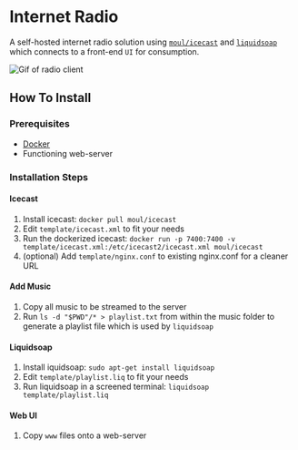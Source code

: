 # Internet Radio
A self-hosted internet radio solution using [`moul/icecast`](https://github.com/moul/docker-icecast) and [`liquidsoap`](https://www.liquidsoap.info/) which connects to a front-end `UI` for consumption.


![Gif of radio client](template/example.gif)


## How To Install

### Prerequisites

- [Docker](https://www.docker.com)
- Functioning web-server


### Installation Steps

#### Icecast
1. Install icecast: `docker pull moul/icecast`
2. Edit `template/icecast.xml` to fit your needs
3. Run the dockerized icecast: `docker run -p 7400:7400 -v template/icecast.xml:/etc/icecast2/icecast.xml moul/icecast`
4. (optional) Add `template/nginx.conf` to existing nginx.conf for a cleaner URL

#### Add Music
1. Copy all music to be streamed to the server
2. Run `ls -d "$PWD"/* > playlist.txt` from within the music folder to generate a playlist file which is used by `liquidsoap`

#### Liquidsoap
1. Install iquidsoap: `sudo apt-get install liquidsoap`
2. Edit `template/playlist.liq` to fit your needs
3. Run liquidsoap in a screened terminal: `liquidsoap template/playlist.liq`

#### Web UI
1. Copy `www` files onto a web-server